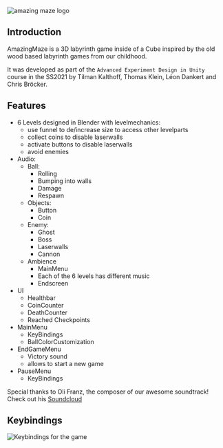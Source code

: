 ![amazing maze logo](maze/Assets/Resources/maze_title.png)

## Introduction
AmazingMaze is a 3D labyrinth game inside of a Cube inspired by the old wood based labyrinth games from our childhood.

It was developed as part of the `Advanced Experiment Design in Unity` course in the SS2021 by Tilman Kalthoff, Thomas Klein, Léon Dankert and Chris Bröcker.

## Features
* 6 Levels designed in Blender with levelmechanics:
  * use funnel to de/increase size to access other levelparts
  * collect coins to disable laserwalls
  * activate buttons to disable laserwalls
  * avoid enemies
* Audio:
  * Ball:
    * Rolling
    * Bumping into walls
    * Damage
    * Respawn
  * Objects:
    * Button
    * Coin
  * Enemy:
    * Ghost
    * Boss
    * Laserwalls
    * Cannon
  * Ambience
    * MainMenu
    * Each of the 6 levels has different music
    * Endscreen
* UI
  * Healthbar
  * CoinCounter
  * DeathCounter
  * Reached Checkpoints
* MainMenu
  * KeyBindings 
  * BallColorCustomization
* EndGameMenu
  * Victory sound
  * allows to start a new game 
* PauseMenu
  * KeyBindings

Special thanks to Oli Franz, the composer of our awesome soundtrack! Check out his [Soundcloud](https://soundcloud.com/thisis5ong6)

## Keybindings
![Keybindings for the game](maze/Assets/Resources/maze_keybindings.png)
